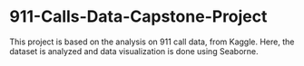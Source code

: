 # 911-Calls-Data-Capstone-Project
This project is based on the analysis on 911 call data, from Kaggle. Here, the dataset is analyzed and data visualization is done using Seaborne.
